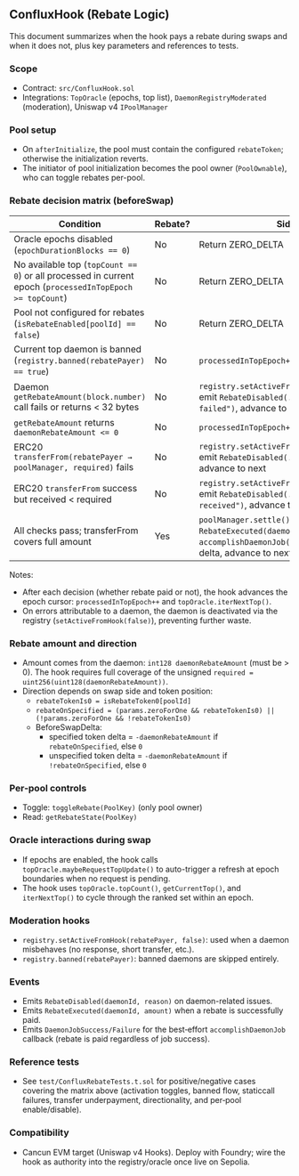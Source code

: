 ## ConfluxHook (Rebate Logic)

This document summarizes when the hook pays a rebate during swaps and when it does not, plus key parameters and references to tests.

### Scope
- Contract: `src/ConfluxHook.sol`
- Integrations: `TopOracle` (epochs, top list), `DaemonRegistryModerated` (moderation), Uniswap v4 `IPoolManager`

### Pool setup
- On `afterInitialize`, the pool must contain the configured `rebateToken`; otherwise the initialization reverts.
- The initiator of pool initialization becomes the pool owner (`PoolOwnable`), who can toggle rebates per-pool.

### Rebate decision matrix (beforeSwap)

| Condition | Rebate? | Side effects |
| --- | --- | --- |
| Oracle epochs disabled (`epochDurationBlocks == 0`) | No | Return ZERO_DELTA |
| No available top (`topCount == 0`) or all processed in current epoch (`processedInTopEpoch >= topCount`) | No | Return ZERO_DELTA |
| Pool not configured for rebates (`isRebateEnabled[poolId] == false`) | No | Return ZERO_DELTA |
| Current top daemon is banned (`registry.banned(rebatePayer) == true`) | No | `processedInTopEpoch++`, `topOracle.iterNextTop()` |
| Daemon `getRebateAmount(block.number)` call fails or returns < 32 bytes | No | `registry.setActiveFromHook(rebatePayer,false)`, emit `RebateDisabled(..., "rebateAmount failed")`, advance to next |
| `getRebateAmount` returns `daemonRebateAmount <= 0` | No | `processedInTopEpoch++`, `topOracle.iterNextTop()` |
| ERC20 `transferFrom(rebatePayer → poolManager, required)` fails | No | `registry.setActiveFromHook(rebatePayer,false)`, emit `RebateDisabled(..., "transfer failed")`, advance to next |
| ERC20 `transferFrom` success but received < required | No | `registry.setActiveFromHook(rebatePayer,false)`, emit `RebateDisabled(..., "insufficient received")`, advance to next |
| All checks pass; transferFrom covers full amount | Yes | `poolManager.settle()`, emit `RebateExecuted(daemonId, amount)`, attempt `accomplishDaemonJob()` (best-effort), compute delta, advance to next |

Notes:
- After each decision (whether rebate paid or not), the hook advances the epoch cursor: `processedInTopEpoch++` and `topOracle.iterNextTop()`.
- On errors attributable to a daemon, the daemon is deactivated via the registry (`setActiveFromHook(false)`), preventing further waste.

### Rebate amount and direction
- Amount comes from the daemon: `int128 daemonRebateAmount` (must be > 0). The hook requires full coverage of the unsigned `required = uint256(uint128(daemonRebateAmount))`.
- Direction depends on swap side and token position:
  - `rebateTokenIs0 = isRebateToken0[poolId]`
  - `rebateOnSpecified = (params.zeroForOne && rebateTokenIs0) || (!params.zeroForOne && !rebateTokenIs0)`
  - BeforeSwapDelta:
    - specified token delta = `-daemonRebateAmount` if `rebateOnSpecified`, else `0`
    - unspecified token delta = `-daemonRebateAmount` if `!rebateOnSpecified`, else `0`

### Per‑pool controls
- Toggle: `toggleRebate(PoolKey)` (only pool owner)
- Read: `getRebateState(PoolKey)`

### Oracle interactions during swap
- If epochs are enabled, the hook calls `topOracle.maybeRequestTopUpdate()` to auto-trigger a refresh at epoch boundaries when no request is pending.
- The hook uses `topOracle.topCount()`, `getCurrentTop()`, and `iterNextTop()` to cycle through the ranked set within an epoch.

### Moderation hooks
- `registry.setActiveFromHook(rebatePayer, false)`: used when a daemon misbehaves (no response, short transfer, etc.).
- `registry.banned(rebatePayer)`: banned daemons are skipped entirely.

### Events
- Emits `RebateDisabled(daemonId, reason)` on daemon-related issues.
- Emits `RebateExecuted(daemonId, amount)` when a rebate is successfully paid.
- Emits `DaemonJobSuccess/Failure` for the best‑effort `accomplishDaemonJob` callback (rebate is paid regardless of job success).

### Reference tests
- See `test/ConfluxRebateTests.t.sol` for positive/negative cases covering the matrix above (activation toggles, banned flow, staticcall failures, transfer underpayment, directionality, and per‑pool enable/disable).

### Compatibility
- Cancun EVM target (Uniswap v4 Hooks). Deploy with Foundry; wire the hook as authority into the registry/oracle once live on Sepolia.


